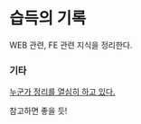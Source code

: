 # 습득의 기록

WEB 관련, FE 관련 지식을 정리한다.

### 기타

[누군가 정리를 열심히 하고 있다.](https://2ssue.github.io/common_questions_for_Web_Developer)

참고하면 좋을 듯!